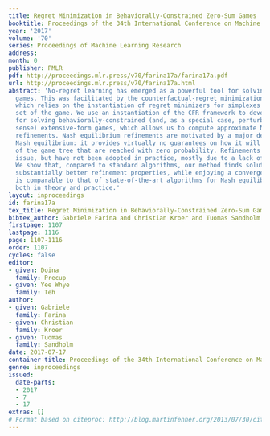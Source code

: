 ```yaml
---
title: Regret Minimization in Behaviorally-Constrained Zero-Sum Games
booktitle: Proceedings of the 34th International Conference on Machine Learning
year: '2017'
volume: '70'
series: Proceedings of Machine Learning Research
address: 
month: 0
publisher: PMLR
pdf: http://proceedings.mlr.press/v70/farina17a/farina17a.pdf
url: http://proceedings.mlr.press/v70/farina17a.html
abstract: 'No-regret learning has emerged as a powerful tool for solving extensive-form
  games. This was facilitated by the counterfactual-regret minimization (CFR) framework,
  which relies on the instantiation of regret minimizers for simplexes at each information
  set of the game. We use an instantiation of the CFR framework to develop algorithms
  for solving behaviorally-constrained (and, as a special case, perturbed in the Selten
  sense) extensive-form games, which allows us to compute approximate Nash equilibrium
  refinements. Nash equilibrium refinements are motivated by a major deficiency in
  Nash equilibrium: it provides virtually no guarantees on how it will play in parts
  of the game tree that are reached with zero probability. Refinements can mend this
  issue, but have not been adopted in practice, mostly due to a lack of scalable algorithms.
  We show that, compared to standard algorithms, our method finds solutions that have
  substantially better refinement properties, while enjoying a convergence rate that
  is comparable to that of state-of-the-art algorithms for Nash equilibrium computation
  both in theory and practice.'
layout: inproceedings
id: farina17a
tex_title: Regret Minimization in Behaviorally-Constrained Zero-Sum Games
bibtex_author: Gabriele Farina and Christian Kroer and Tuomas Sandholm
firstpage: 1107
lastpage: 1116
page: 1107-1116
order: 1107
cycles: false
editor:
- given: Doina
  family: Precup
- given: Yee Whye
  family: Teh
author:
- given: Gabriele
  family: Farina
- given: Christian
  family: Kroer
- given: Tuomas
  family: Sandholm
date: 2017-07-17
container-title: Proceedings of the 34th International Conference on Machine Learning
genre: inproceedings
issued:
  date-parts:
  - 2017
  - 7
  - 17
extras: []
# Format based on citeproc: http://blog.martinfenner.org/2013/07/30/citeproc-yaml-for-bibliographies/
---
```

